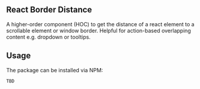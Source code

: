 ## React Border Distance
A higher-order component (HOC) to get the distance of a react element to a scrollable element or window border.
Helpful for action-based overlapping content e.g. dropdown or tooltips.

## Usage
The package can be installed via NPM:
```
TBD
```